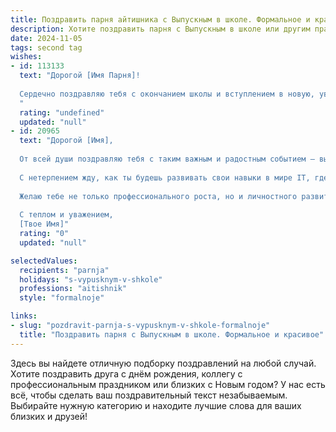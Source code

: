 ```yaml
---
title: Поздравить парня айтишника с Выпускным в школе. Формальное и красивое
description: Хотите поздравить парня с Выпускным в школе или другим праздником? Наш ИИ создаст незабываемое поздравление, а вы обязательно выделитесь среди других.  
date: 2024-11-05
tags: second tag
wishes:
- id: 113133
  text: "Дорогой [Имя Парня]!
  
  Сердечно поздравляю тебя с окончанием школы и вступлением в новую, увлекательную жизнь!  Твой выбор профессии —  айтишника —  говорит о твоей  интеллекте, целеустремлённости и  современном мышлении. Желаю тебе успехов в освоении выбранной специальности,  ярких профессиональных достижений и реализации всех твоих амбициозных планов. Пусть твой путь будет полон интересных задач и невероятных открытий!  Счастья, удачи и всего самого наилучшего!
  "
  rating: "undefined"
  updated: "null"
- id: 20965
  text: "Дорогой [Имя],
  
  От всей души поздравляю тебя с таким важным и радостным событием – выпускным вечером! Этот день стал воплощением твоих усилий, стремлений и достижений. Ты прошел долгий путь, преодолел множество препятствий и теперь стоишь на пороге новой жизни, полным вдохновения и новых возможностей.
  
  С нетерпением жду, как ты будешь развивать свои навыки в мире IT, где твои таланты и знания будут востребованы и оценены. Пусть каждый день приносит тебе новые успехи и радостные моменты.
  
  Желаю тебе не только профессионального роста, но и личностного развития, счастливых моментов и ярких впечатлений. Пусть твоя жизнь будет наполнена успехом, здоровьем и любовью.
  
  С теплом и уважением,
  [Твое Имя]"
  rating: "0"
  updated: "null"

selectedValues:
  recipients: "parnja"
  holidays: "s-vypusknym-v-shkole"
  professions: "aitishnik"
  style: "formalnoje"

links:
- slug: "pozdravit-parnja-s-vypusknym-v-shkole-formalnoje"
  title: "Поздравить парня с Выпускным в школе. Формальное и красивое"
---
```


Здесь вы найдете отличную подборку поздравлений на любой случай. 
Хотите поздравить друга с днём рождения, коллегу с профессиональным праздником или близких с Новым годом? У нас есть всё, чтобы сделать ваш поздравительный текст незабываемым. Выбирайте нужную категорию и находите лучшие слова для ваших близких и друзей!

